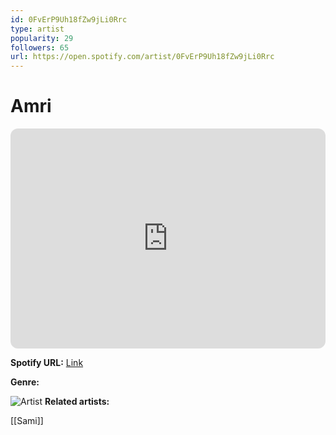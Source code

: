 ```yaml
---
id: 0FvErP9Uh18fZw9jLi0Rrc
type: artist
popularity: 29
followers: 65
url: https://open.spotify.com/artist/0FvErP9Uh18fZw9jLi0Rrc
---
```

# Amri

<iframe style="border-radius:12px" src="https://open.spotify.com/embed/artist/0FvErP9Uh18fZw9jLi0Rrc" width="100%" height="352" frameBorder="0" allowfullscreen="" allow="autoplay; clipboard-write; encrypted-media; fullscreen; picture-in-picture" loading="lazy"></iframe>

**Spotify URL:** [Link](https://open.spotify.com/artist/0FvErP9Uh18fZw9jLi0Rrc)

**Genre:** 

![Artist](https://i.scdn.co/image/ab6761610000e5ebae54601ac19ff939161c78c2)
**Related artists:**

[[Sami]]
